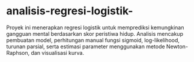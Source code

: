 # analisis-regresi-logistik-
Proyek ini menerapkan regresi logistik untuk memprediksi kemungkinan gangguan mental berdasarkan skor peristiwa hidup. Analisis mencakup pembuatan model, perhitungan manual fungsi sigmoid, log-likelihood, turunan parsial, serta estimasi parameter menggunakan metode Newton-Raphson, dan visualisasi kurva.
